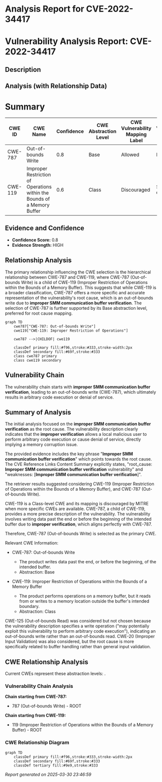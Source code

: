 # Analysis Report for CVE-2022-34417

# Vulnerability Analysis Report: CVE-2022-34417

## Description



## Analysis (with Relationship Data)

# Summary
| CWE ID | CWE Name | Confidence | CWE Abstraction Level | CWE Vulnerability Mapping Label | CWE-Vulnerability Mapping Notes |
|---|---|---|---|---|---|
| CWE-787 | Out-of-bounds Write | 0.8 | Base | Allowed | Primary CWE |
| CWE-119 | Improper Restriction of Operations within the Bounds of a Memory Buffer | 0.6 | Class | Discouraged | Secondary Candidate |

## Evidence and Confidence

*   **Confidence Score:** 0.8
*   **Evidence Strength:** HIGH

## Relationship Analysis
The primary relationship influencing the CWE selection is the hierarchical relationship between CWE-787 and CWE-119, where CWE-787 (Out-of-bounds Write) is a child of CWE-119 (Improper Restriction of Operations within the Bounds of a Memory Buffer). This suggests that while CWE-119 is a broader classification, CWE-787 offers a more specific and accurate representation of the vulnerability's root cause, which is an out-of-bounds write due to **improper SMM communication buffer verification**. The selection of CWE-787 is further supported by its Base abstraction level, preferred for root cause mapping.

```mermaid
graph TD
    cwe787["CWE-787: Out-of-bounds Write"]
    cwe119["CWE-119: Improper Restriction of Operations"]
    
    cwe787 -->|CHILDOF| cwe119
    
    classDef primary fill:#f96,stroke:#333,stroke-width:2px
    classDef secondary fill:#69f,stroke:#333
    class cwe787 primary
    class cwe119 secondary
```

## Vulnerability Chain
The vulnerability chain starts with **improper SMM communication buffer verification**, leading to an out-of-bounds write (CWE-787), which ultimately results in arbitrary code execution or denial of service.

## Summary of Analysis
The initial analysis focused on the **improper SMM communication buffer verification** as the root cause. The vulnerability description clearly indicates that the **improper verification** allows a local malicious user to perform arbitrary code execution or cause denial of service, directly implying a memory corruption issue.

The provided evidence includes the key phrase "**Improper SMM communication buffer verification**" which points towards the root cause. The CVE Reference Links Content Summary explicitly states, "root_cause: **Improper SMM communication buffer verification** vulnerability" and "weaknesses: [**Improper SMM communication buffer verification**]".

The retriever results suggested considering CWE-119 (Improper Restriction of Operations within the Bounds of a Memory Buffer), and CWE-787 (Out-of-bounds Write).

CWE-119 is a Class-level CWE and its mapping is discouraged by MITRE when more specific CWEs are available. CWE-787, a child of CWE-119, provides a more precise description of the vulnerability. The vulnerability involves writing data past the end or before the beginning of the intended buffer due to **improper verification**, which aligns perfectly with CWE-787.

Therefore, CWE-787 (Out-of-bounds Write) is selected as the primary CWE.

Relevant CWE Information:
*   CWE-787: Out-of-bounds Write

    *   The product writes data past the end, or before the beginning, of the intended buffer.
    *   Abstraction: Base
*   CWE-119: Improper Restriction of Operations within the Bounds of a Memory Buffer

    *   The product performs operations on a memory buffer, but it reads from or writes to a memory location outside the buffer's intended boundary.
    *   Abstraction: Class

CWE-125 (Out-of-bounds Read) was considered but not chosen because the vulnerability description specifies a write operation ("may potentially exploit this vulnerability to perform arbitrary code execution"), indicating an out-of-bounds write rather than an out-of-bounds read. CWE-20 (Improper Input Validation) was also considered, but the root cause is more specifically related to buffer handling rather than general input validation.


## CWE Relationship Analysis

Current CWEs represent these abstraction levels: .


### Vulnerability Chain Analysis

**Chain starting from CWE-787:**
- 787 (Out-of-bounds Write) - ROOT


**Chain starting from CWE-119:**
- 119 (Improper Restriction of Operations within the Bounds of a Memory Buffer) - ROOT



### CWE Relationship Diagram

```mermaid
graph TD
    classDef primary fill:#f96,stroke:#333,stroke-width:2px
    classDef secondary fill:#69f,stroke:#333
    classDef tertiary fill:#9e9,stroke:#333
```



*Report generated on 2025-03-30 23:46:59*
